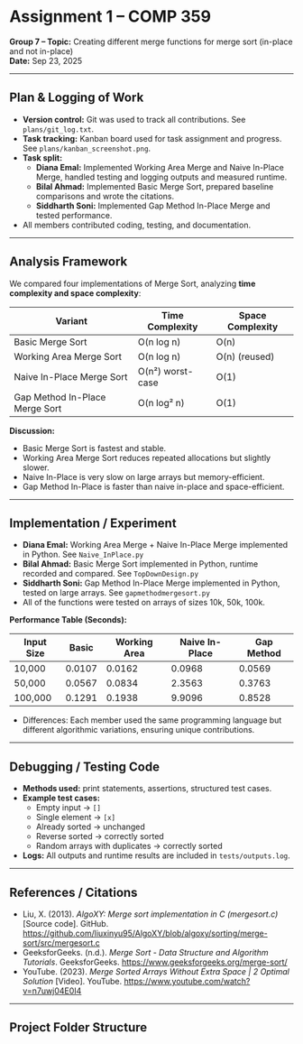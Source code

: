 # Assignment 1 – COMP 359  
**Group 7 – Topic:** Creating different merge functions for merge sort (in-place and not in-place)  
**Date:** Sep 23, 2025  

---

## Plan & Logging of Work   
- **Version control:** Git was used to track all contributions. See `plans/git_log.txt`.  
- **Task tracking:** Kanban board used for task assignment and progress. See `plans/kanban_screenshot.png`.  
- **Task split:**  
  - **Diana Emal:** Implemented Working Area Merge and Naive In-Place Merge, handled testing and logging outputs and measured runtime.  
  - **Bilal Ahmad:** Implemented Basic Merge Sort, prepared baseline comparisons and wrote the citations.  
  - **Siddharth Soni:** Implemented Gap Method In-Place Merge and tested performance.  
- All members contributed coding, testing, and documentation. 

---

## Analysis Framework   
We compared four implementations of Merge Sort, analyzing **time complexity and space complexity**:  

| Variant | Time Complexity | Space Complexity |
|---------|----------------|-----------------|
| Basic Merge Sort | O(n log n) | O(n) |
| Working Area Merge Sort | O(n log n) | O(n) (reused) | 
| Naive In-Place Merge Sort | O(n²) worst-case | O(1) | 
| Gap Method In-Place Merge Sort | O(n log² n) | O(1) | 

**Discussion:**  
- Basic Merge Sort is fastest and stable.  
- Working Area Merge Sort reduces repeated allocations but slightly slower.  
- Naive In-Place is very slow on large arrays but memory-efficient.  
- Gap Method In-Place is faster than naive in-place and space-efficient. 

---

## Implementation / Experiment  
- **Diana Emal:** Working Area Merge + Naive In-Place Merge implemented in Python. See `Naive_InPlace.py` 
- **Bilal Ahmad:** Basic Merge Sort implemented in Python, runtime recorded and compared. See `TopDownDesign.py`
- **Siddharth Soni:** Gap Method In-Place Merge implemented in Python, tested on large arrays. See `gapmethodmergesort.py`
- All of the functions were tested on arrays of sizes 10k, 50k, 100k.

**Performance Table (Seconds):**  

| Input Size | Basic | Working Area | Naive In-Place | Gap Method |
|------------|-------|--------------|----------------|------------|
| 10,000     | 0.0107 | 0.0162 | 0.0968 | 0.0569 |
| 50,000     | 0.0567 | 0.0834 | 2.3563 | 0.3763 |
| 100,000    | 0.1291 | 0.1938 | 9.9096 | 0.8528 |

- Differences: Each member used the same programming language but different algorithmic variations, ensuring unique contributions.  

---

## Debugging / Testing Code   
- **Methods used:** print statements, assertions, structured test cases.  
- **Example test cases:**  
  - Empty input → `[]`  
  - Single element → `[x]`  
  - Already sorted → unchanged  
  - Reverse sorted → correctly sorted  
  - Random arrays with duplicates → correctly sorted  
- **Logs:** All outputs and runtime results are included in `tests/outputs.log`.  

---

## References / Citations   
- Liu, X. (2013). *AlgoXY: Merge sort implementation in C (mergesort.c)* [Source code]. GitHub. https://github.com/liuxinyu95/AlgoXY/blob/algoxy/sorting/merge-sort/src/mergesort.c  
- GeeksforGeeks. (n.d.). *Merge Sort - Data Structure and Algorithm Tutorials*. GeeksforGeeks. https://www.geeksforgeeks.org/merge-sort/  
- YouTube. (2023). *Merge Sorted Arrays Without Extra Space | 2 Optimal Solution* [Video]. YouTube. https://www.youtube.com/watch?v=n7uwj04E0I4  

---

## Project Folder Structure  


